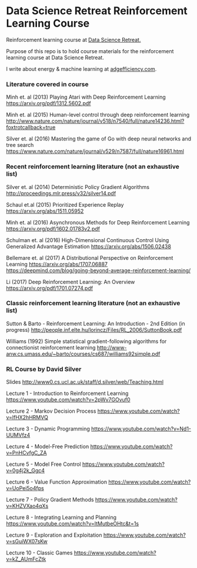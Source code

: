 # Data Science Retreat Reinforcement Learning Course
Reinforcement learning course at [Data Science Retreat.](https://www.datascienceretreat.com/)

Purpose of this repo is to hold course materials for the reinforcement learning
course at Data Science Retreat.

I write about energy & machine learning at [adgefficiency.com](http://adgefficiency.com/).

### Literature covered in course

Minh et. al (2013) Playing Atari with Deep Reinforcement Learning
https://arxiv.org/pdf/1312.5602.pdf

Minh et. al (2015) Human-level control through deep reinforcement learning
http://www.nature.com/nature/journal/v518/n7540/full/nature14236.html?foxtrotcallback=true

Silver et. al (2016) Mastering the game of Go with deep neural networks and tree search
https://www.nature.com/nature/journal/v529/n7587/full/nature16961.html

### Recent reinforcement learning literature (not an exhaustive list)
Silver et. al (2014) Deterministic Policy Gradient Algorithms
http://proceedings.mlr.press/v32/silver14.pdf

Schaul et.al (2015) Prioritized Experience Replay
https://arxiv.org/abs/1511.05952

Minh et. al (2016) Asynchronous Methods for Deep Reinforcement Learning
https://arxiv.org/pdf/1602.01783v2.pdf

Schulman et. al (2016) High-Dimensional Continuous Control Using Generalized Advantage Estimation
https://arxiv.org/abs/1506.02438

Bellemare et. al (2017) A Distributional Perspective on Reinforcement Learning
https://arxiv.org/abs/1707.06887
https://deepmind.com/blog/going-beyond-average-reinforcement-learning/

Li (2017) Deep Reinforcement Learning: An Overview
https://arxiv.org/pdf/1701.07274.pdf

### Classic reinforcement learning literature (not an exhaustive list)
Sutton & Barto - Reinforcement Learning: An Introduction - 2nd Edition (in progress)
http://people.inf.elte.hu/lorincz/Files/RL_2006/SuttonBook.pdf

Williams (1992) Simple statistical gradient-following algorithms for connectionist reinforcement learning
http://www-anw.cs.umass.edu/~barto/courses/cs687/williams92simple.pdf

### RL Course by David Silver
Slides
http://www0.cs.ucl.ac.uk/staff/d.silver/web/Teaching.html

Lecture 1 - Introduction to Reinforcement Learning
https://www.youtube.com/watch?v=2pWv7GOvuf0

Lecture 2 - Markov Decision Process
https://www.youtube.com/watch?v=lfHX2hHRMVQ

Lecture 3 - Dynamic Programming
https://www.youtube.com/watch?v=Nd1-UUMVfz4

Lecture 4 - Model-Free Prediction
https://www.youtube.com/watch?v=PnHCvfgC_ZA

Lecture 5 - Model Free Control
https://www.youtube.com/watch?v=0g4j2k_Ggc4

Lecture 6 - Value Function Approximation
https://www.youtube.com/watch?v=UoPei5o4fps

Lecture 7 - Policy Gradient Methods
https://www.youtube.com/watch?v=KHZVXao4qXs

Lecture 8 - Integrating Learning and Planning
https://www.youtube.com/watch?v=ItMutbeOHtc&t=1s

Lecture 9 - Exploration and Exploitation
https://www.youtube.com/watch?v=sGuiWX07sKw

Lecture 10 - Classic Games
https://www.youtube.com/watch?v=kZ_AUmFcZtk
